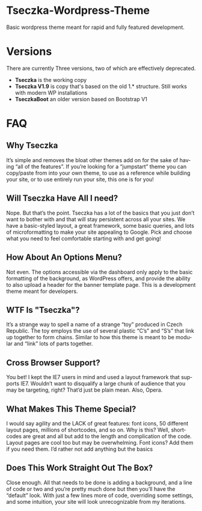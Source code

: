 Tseczka-Wordpress-Theme
=======================

Basic wordpress theme meant for rapid and fully featured development. 


Versions 
=========
There are currently Three versions, two of which are effectively deprecated.

* **Tseczka** is the working copy
* **Tseczka V1.9** is copy that's based on the old 1.* structure. Still works with modern WP installations
* **TseczkaBoot** an older version based on Bootstrap V1

FAQ
===========

## Why Tseczka ##
It’s sim­ple and removes the bloat other themes add on for the sake of hav­ing “all of the fea­tures”. If you’re look­ing for a “jump­start” theme you can copy/paste from into your own theme, to use as a ref­er­ence while build­ing your site, or to use entirely run your site, this one is for you!

## Will Tseczka Have All I need? ##
Nope. But that’s the point. Tseczka has a lot of the basics that you just don’t want to bother with and that will stay per­sis­tent across all your sites. We have a basic-styled lay­out, a great frame­work, some basic queries, and lots of micro­for­mat­ting to make your site appeal­ing to Google. Pick and choose what you need to feel com­fort­able start­ing with and get going!

## How About An Options Menu? ##
Not even. The options acces­si­ble via the dash­board only apply to the basic for­mat­ting of the back­ground, as Word­Press offers, and pro­vide the abil­ity to also upload a header for the ban­ner tem­plate page. This is a devel­op­ment theme meant for developers.

## WTF Is "Tseczka"? ##
It’s a strange way to spell a name of a strange “toy” pro­duced in Czech Repub­lic. The toy employs the use of sev­eral plas­tic “C’s” and “S’s” that link up together to form chains. Sim­i­lar to how this theme is meant to be mod­u­lar and “link” lots of parts together.

## Cross Browser Support? ##

You bet! I kept the IE7 users in mind and used a lay­out frame­work that sup­ports IE7. Wouldn’t want to dis­qual­ify a large chunk of audi­ence that you may be tar­get­ing, right? That’d just be plain mean. Also, Opera.

## What Makes This Theme Special? ##
I would say agility and the LACK of great fea­tures: font icons, 50 dif­fer­ent lay­out pages, mil­lions of short­codes, and so on. Why is this? Well, short­codes are great and all but add to the length and com­pli­ca­tion of the code. Lay­out pages are cool too but may be over­whelm­ing. Font icons? Add them if you need them. I’d rather not add any­thing but the basics

## Does This Work Straight Out The Box? ##
Close enough. All that needs to be done is adding a back­ground, and a line of code or two and you’re pretty much done but then you’ll have the “default” look. With just a few lines more of code, over­rid­ing some set­tings, and some intu­ition, your site will look unrec­og­niz­able from my iterations.
